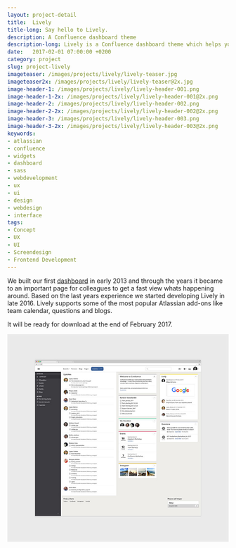 ```yaml
---
layout: project-detail
title:  Lively
title-long: Say hello to Lively.
description: A Confluence dashboard theme
description-long: Lively is a Confluence dashboard theme which helps you and your team to get a simple overview whats happening.
date:   2017-02-01 07:00:00 +0200
category: project
slug: project-lively
imageteaser: /images/projects/lively/lively-teaser.jpg
imageteaser2x: /images/projects/lively/lively-teaser@2x.jpg
image-header-1: /images/projects/lively/lively-header-001.png
image-header-1-2x: /images/projects/lively/lively-header-001@2x.png
image-header-2: /images/projects/lively/lively-header-002.png
image-header-2-2x: /images/projects/lively/lively-header-002@2x.png
image-header-3: /images/projects/lively/lively-header-003.png
image-header-3-2x: /images/projects/lively/lively-header-003@2x.png
keywords:
- atlassian
- confluence
- widgets
- dashboard
- sass
- webdevelopment
- ux
- ui
- design
- webdesign
- interface
tags:
- Concept
- UX
- UI
- Screendesign
- Frontend Development
---
```


<div class="content-article-project">
 
<p>We built our first <a href="https://dribbble.com/shots/1059348-Theme-Website" target="_blank" title="Our first Confluence dashboard">dashboard</a> in early 2013 and through the years it became to an important page for colleagues to get a fast view whats happening around. Based on the last years experience we started developing Lively in late 2016. Lively supports some of the most popular Atlassian add-ons like team calendar, questions and blogs.</p>

<p>It will be ready for download at the end of February 2017.</p>

<img src="/images/projects/lively/lively-screen-001-small.jpg" data-srcset="/images/projects/lively/lively-screen-001.jpg 600w" class="lazyload fade" alt="Lively dashboard">

</div>